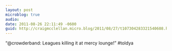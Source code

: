 ```yaml
---
layout: post
microblog: true
audio: 
date: 2011-08-26 22:11:49 -0600
guid: http://craigmcclellan.micro.blog/2011/08/27/t107304283321540608.html
---
```

“@crowderband: Leagues killing it at mercy lounge!” #toldya
